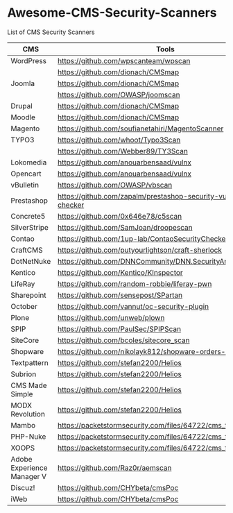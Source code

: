 # Awesome-CMS-Security-Scanners
List of CMS Security Scanners

| CMS | Tools |
| --------- | --------------------------------- |
| WordPress | https://github.com/wpscanteam/wpscan |
| | https://github.com/dionach/CMSmap |
| Joomla | https://github.com/dionach/CMSmap |
| | https://github.com/OWASP/joomscan |
| Drupal | https://github.com/dionach/CMSmap |
| Moodle | https://github.com/dionach/CMSmap |
| Magento | https://github.com/soufianetahiri/MagentoScanner |
| TYPO3 | https://github.com/whoot/Typo3Scan |
| | https://github.com/Webber89/TY3Scan |
| Lokomedia | https://github.com/anouarbensaad/vulnx |
| Opencart | https://github.com/anouarbensaad/vulnx |
| vBulletin | https://github.com/OWASP/vbscan |
| Prestashop | https://github.com/zapalm/prestashop-security-vulnerability-checker |
| Concrete5 | https://github.com/0x646e78/c5scan |
| SilverStripe | https://github.com/SamJoan/droopescan |
| Contao | https://github.com/1up-lab/ContaoSecurityCheckerBundle |
| CraftCMS | https://github.com/putyourlightson/craft-sherlock |
| DotNetNuke | https://github.com/DNNCommunity/DNN.SecurityAnalyzer |
| Kentico |	https://github.com/Kentico/KInspector |
| LifeRay	| https://github.com/random-robbie/liferay-pwn |
| Sharepoint | https://github.com/sensepost/SPartan |
| October	| https://github.com/vannut/oc-security-plugin |
| Plone	| https://github.com/unweb/plown |
| SPIP | https://github.com/PaulSec/SPIPScan |
| SiteCore |	https://github.com/bcoles/sitecore_scan |
| Shopware |	https://github.com/nikolayk812/shopware-orders-scanner |
| Textpattern	| https://github.com/stefan2200/Helios |
| Subrion |	https://github.com/stefan2200/Helios |
| CMS Made Simple |	https://github.com/stefan2200/Helios |
| MODX Revolution |	https://github.com/stefan2200/Helios |
| Mambo |	https://packetstormsecurity.com/files/64722/cms_few.py.txt.html |
| PHP-Nuke |	https://packetstormsecurity.com/files/64722/cms_few.py.txt.html |
| XOOPS	 | https://packetstormsecurity.com/files/64722/cms_few.py.txt.html |
| Adobe Experience Manager V | https://github.com/Raz0r/aemscan |
| Discuz! | https://github.com/CHYbeta/cmsPoc |
| iWeb | https://github.com/CHYbeta/cmsPoc |
